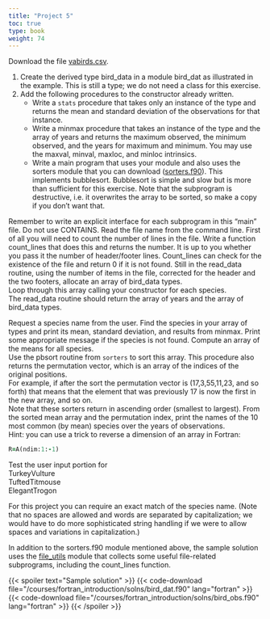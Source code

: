 ```yaml
---
title: "Project 5"
toc: true
type: book
weight: 74
---
```


Download the file [vabirds.csv](/data/vabirds.csv).
1. Create the derived type bird_data in a module bird_dat as illustrated in the example.  This is still a type; we do not need a class for this exercise. 
2. Add the following procedures to the constructor already written.
   * Write a `stats` procedure that takes only an instance of the type and returns the mean and standard deviation of the observations for that instance.
   * Write a minmax procedure that takes an instance of the type and the array of years and returns the maximum observed, the minimum observed, and the years for maximum and minimum.  You may use the maxval, minval, maxloc, and minloc intrinsics.
   * Write a main program that uses your module and also uses the sorters module that you can download ([sorters.f90](/courses/fortran_introduction/solns/sorters.f90)). This implements bubblesort.  Bubblesort is simple and slow but is more than sufficient for this exercise.  Note that the subprogram is destructive, i.e. it overwrites the array to be sorted, so make a copy if you don’t want that.

Remember to write an explicit interface for each subprogram in this “main” file.  Do not use CONTAINS. Read the file name from the command line.   First of all you will need to count the number of lines in the file.  Write a function count_lines that does this and returns the number.  It is up to you whether you pass it the number of header/footer lines.
Count_lines can check for the existence of the file and return 0 if it is not found.
Still in the read_data routine, using the number of items in the file, corrected for the header and the two footers, allocate an array of bird_data types.  
Loop through this array calling your constructor for each species.  
The read_data routine should return the array of years and the array of bird_data types.  

Request a species name from the user.  Find the species in your array of types 
and print its mean, standard deviation, and results from minmax. Print some appropriate message if the species is not found.  Compute an array of the means for all species.  
Use the pbsort routine from `sorters` to sort this array.  This procedure also returns the permutation vector, which is an array of the indices of the original positions.  
For example, if after the sort the permutation vector is (17,3,55,11,23, and so forth) that means that the element that was previously 17 is now the first in the new array, and so on.  
Note that these sorters return in ascending order (smallest to largest).  From the sorted mean array and the permutation index, print the names of the 10 most common (by mean) species over the years of observations.  
Hint: you can use a trick to reverse a dimension of an array in Fortran: 
```fortran
R=A(ndim:1:-1)
```
Test the user input portion for 
<br>
TurkeyVulture
<br>
TuftedTitmouse 
<br>
ElegantTrogon

For this project you can require an exact match of the species name.  (Note that no spaces are allowed and words are separated by capitalization; we would have to do more sophisticated string handling if we were to allow spaces and variations in capitalization.)

In addition to the sorters.f90 module mentioned above, the sample solution uses the [file_utils](/courses/fortran_introduction/solns/file_utils.f90) module that collects some useful file-related subprograms, including the count_lines function.

{{< spoiler text="Sample solution" >}}
{{< code-download file="/courses/fortran_introduction/solns/bird_dat.f90" lang="fortran" >}}
{{< code-download file="/courses/fortran_introduction/solns/bird_obs.f90" lang="fortran" >}}
{{< /spoiler >}}
